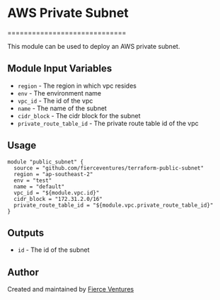 # AWS Private Subnet
=============================

This module can be used to deploy an AWS private subnet.

Module Input Variables
----------------------

- `region` - The region in which vpc resides
- `env` - The environment name
- `vpc_id` - The id of the vpc
- `name` - The name of the subnet
- `cidr_block` - The cidr block for the subnet
- `private_route_table_id` - The private route table id of the vpc

Usage 
-----

```hcl
module "public_subnet" {
  source = "github.com/fierceventures/terraform-public-subnet"
  region = "ap-southeast-2"
  env = "test"
  name = "default"
  vpc_id = "${module.vpc.id}"
  cidr_block = "172.31.2.0/16"
  private_route_table_id = "${module.vpc.private_route_table_id}"
}
```

Outputs
-------
- `id` - The id of the subnet

Author
------
Created and maintained by [Fierce Ventures](https://github.com/fierceventures/)
